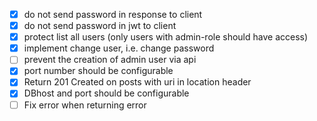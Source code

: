 -   [X] do not send password in response to client
-   [X] do not send password in jwt to client
-   [X] protect list all users (only users with admin-role should have access)
-   [X] implement change user, i.e. change password
-   [ ] prevent the creation of admin user via api
-   [X] port number should be configurable
-   [X] Return 201 Created on posts with uri in location header
-   [X] DBhost and port should be configurable
-   [ ] Fix error when returning error
